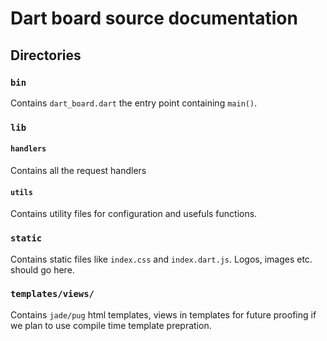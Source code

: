 # Dart board source documentation

## Directories

### `bin`

Contains `dart_board.dart` the entry point containing `main()`.

### `lib`

#### `handlers`

Contains all the request handlers

#### `utils`

Contains utility files for configuration and usefuls functions.

### `static`

Contains static files like `index.css` and `index.dart.js`. Logos, images etc. should go here.

### `templates/views/`

Contains `jade/pug` html templates, views in templates for future proofing if we plan to use compile time template prepration.
